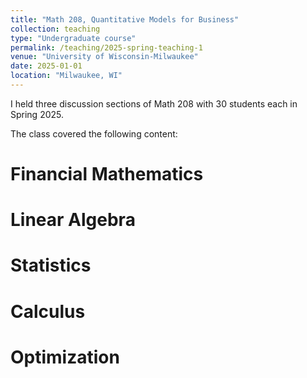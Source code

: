 ```yaml
---
title: "Math 208, Quantitative Models for Business"
collection: teaching
type: "Undergraduate course"
permalink: /teaching/2025-spring-teaching-1
venue: "University of Wisconsin-Milwaukee"
date: 2025-01-01
location: "Milwaukee, WI"
---
```


I held three discussion sections of Math 208 with 30 students each in Spring 2025.

The class covered the following content:

Financial Mathematics
======

Linear Algebra
======

Statistics
======

Calculus
======

Optimization
======
